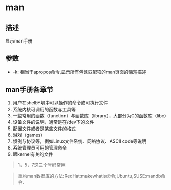 # man

## 描述

显示man手册

## 参数

- -k: 相当于apropos命令,显示所有包含匹配项的man页面的简短描述

## man手册各章节

1. 用户在shell环境中可以操作的命令或可执行文件
2. 系统内核可调用的函数与工具等
3. 一些常用的函数（function）与函数库（library），大部分为C的函数库（libc）
4. 设备文件的说明，通常是在/dev下的文件
5. 配置文件或者是某些文件的格式
6. 游戏（games）
7. 惯例与协议等，例如Linux文件系统、网络协议、ASCII code等说明
8. 系统管理员可用的管理命令
9. 跟kernel有关的文件

>1，5，7这三个号码常用

>重构man数据库的方法:RedHat:makewhatis命令;Ubuntu,SUSE:mandb命令.